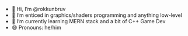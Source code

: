 - 👋 Hi, I’m @rokkunbruv
- 👀 I’m enticed in graphics/shaders programming and anything low-level 
- 🌱 I’m currently learning MERN stack and a bit of C++ Game Dev
- 😄 Pronouns: he/him

<!---
rokkunbruv/rokkunbruv is a ✨ special ✨ repository because its `README.md` (this file) appears on your GitHub profile.
You can click the Preview link to take a look at your changes.
--->
